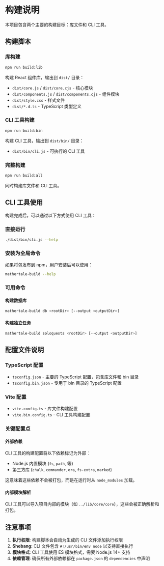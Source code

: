 # 构建说明

本项目包含两个主要的构建目标：库文件和 CLI 工具。

## 构建脚本

### 库构建

```bash
npm run build:lib
```

构建 React 组件库，输出到 `dist/` 目录：

- `dist/core.js` / `dist/core.cjs` - 核心模块
- `dist/components.js` / `dist/components.cjs` - 组件模块
- `dist/style.css` - 样式文件
- `dist/*.d.ts` - TypeScript 类型定义

### CLI 工具构建

```bash
npm run build:bin
```

构建 CLI 工具，输出到 `dist/bin/` 目录：

- `dist/bin/cli.js` - 可执行的 CLI 工具

### 完整构建

```bash
npm run build:all
```

同时构建库文件和 CLI 工具。

## CLI 工具使用

构建完成后，可以通过以下方式使用 CLI 工具：

### 直接运行

```bash
./dist/bin/cli.js --help
```

### 安装为全局命令

如果将包发布到 npm，用户安装后可以使用：

```bash
mathertale-build --help
```

### 可用命令

#### 构建数据库

```bash
mathertale-build db <rootDir> [--output <outputDir>]
```

#### 构建独立任务

```bash
mathertale-build soloquests <rootDir> [--output <outputDir>]
```

## 配置文件说明

### TypeScript 配置

- `tsconfig.json` - 主要的 TypeScript 配置，包含库文件和 bin 目录
- `tsconfig.bin.json` - 专用于 bin 目录的 TypeScript 配置

### Vite 配置

- `vite.config.ts` - 库文件构建配置
- `vite.bin.config.ts` - CLI 工具构建配置

### 关键配置点

#### 外部依赖

CLI 工具的构建配置将以下依赖标记为外部：

- Node.js 内置模块 (`fs`, `path`, 等)
- 第三方库 (`chalk`, `commander`, `ora`, `fs-extra`, `marked`)

这意味着这些依赖不会被打包，而是在运行时从 `node_modules` 加载。

#### 内部模块解析

CLI 工具可以导入项目内部的模块（如 `../lib/core/core`），这些会被正确解析和打包。

## 注意事项

1. **执行权限**: 构建脚本会自动为生成的 CLI 文件添加执行权限
2. **Shebang**: CLI 文件包含 `#!/usr/bin/env node` 以支持直接执行
3. **模块格式**: CLI 工具使用 ES 模块格式，需要 Node.js 14+ 支持
4. **依赖管理**: 确保所有外部依赖都在 `package.json` 的 `dependencies` 中声明
